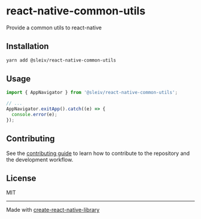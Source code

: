 # react-native-common-utils

Provide a common utils to react-native

## Installation

```sh
yarn add @sleiv/react-native-common-utils
```

## Usage

```js
import { AppNavigator } from '@sleiv/react-native-common-utils';

// ...
AppNavigator.exitApp().catch((e) => {
  console.error(e);
});
```

## Contributing

See the [contributing guide](CONTRIBUTING.md) to learn how to contribute to the repository and the development workflow.

## License

MIT

---

Made with [create-react-native-library](https://github.com/callstack/react-native-builder-bob)
